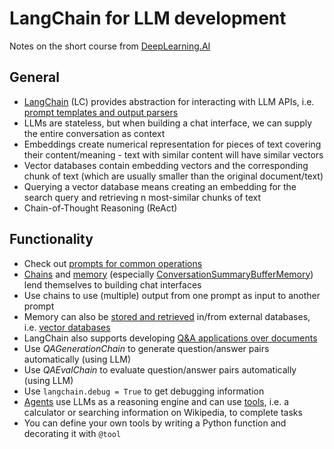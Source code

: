 # LangChain for LLM development

Notes on the short course from [DeepLearning.AI][1]

## General

* [LangChain][2] (LC) provides abstraction for interacting with LLM APIs, i.e. [prompt templates and output parsers][3]
* LLMs are stateless, but when building a chat interface, we can supply the entire conversation as
context
* Embeddings create numerical representation for pieces of text covering their content/meaning - text with similar
content will have similar vectors
* Vector databases contain embedding vectors and the corresponding chunk of text (which are usually smaller than
the original document/text)
* Querying a vector database means creating an embedding for the search query and retrieving n most-similar chunks of text
* Chain-of-Thought Reasoning (ReAct)

## Functionality

* Check out [prompts for common operations][4]
* [Chains][5] and [memory][6] (especially [ConversationSummaryBufferMemory][7]) lend themselves to building chat interfaces
* Use chains to use (multiple) output from one prompt as input to another prompt
* Memory can also be [stored and retrieved][8] in/from external databases, i.e. [vector databases][9]
* LangChain also supports developing [Q&A applications over documents][10]
* Use _QAGenerationChain_ to generate question/answer pairs automatically (using LLM)
* Use _QAEvalChain_ to evaluate question/answer pairs automatically (using LLM)
* Use `langchain.debug = True` to get debugging information
* [Agents][11] use LLMs as a reasoning engine and can use [tools][12], i.e. a calculator or searching information on Wikipedia, to complete tasks
* You can define your own tools by writing a Python function and decorating it with `@tool`


[1]: https://www.deeplearning.ai/short-courses/langchain-for-llm-application-development/
[2]: https://python.langchain.com/docs/get_started/introduction.html
[3]: https://python.langchain.com/docs/modules/model_io/
[4]: https://ai.googleblog.com/2022/11/react-synergizing-reasoning-and-acting.html
[5]: https://python.langchain.com/docs/modules/chains/
[6]: https://python.langchain.com/docs/modules/memory/
[7]: https://python.langchain.com/docs/modules/memory/summary
[8]: https://python.langchain.com/docs/modules/memory/vectorstore_retriever_memory
[9]: https://python.langchain.com/docs/integrations/vectorstores/
[10]: https://python.langchain.com/docs/use_cases/question_answering/
[11]: https://python.langchain.com/docs/modules/agents/
[12]: https://python.langchain.com/docs/integrations/tools/
